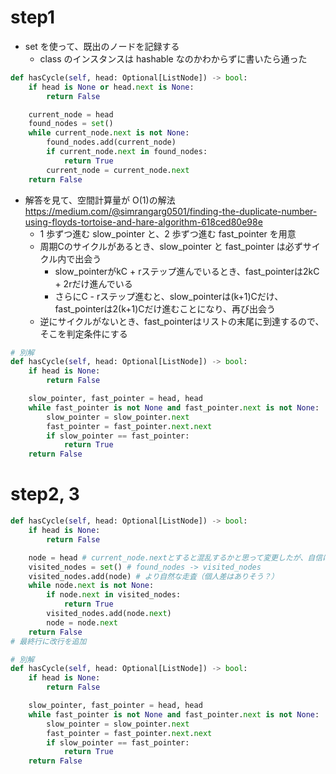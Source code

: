 # step1

- set を使って、既出のノードを記録する
  - class のインスタンスは hashable なのかわからずに書いたら通った

```python
def hasCycle(self, head: Optional[ListNode]) -> bool:
    if head is None or head.next is None:
        return False

    current_node = head
    found_nodes = set()
    while current_node.next is not None:
        found_nodes.add(current_node)
        if current_node.next in found_nodes:
            return True
        current_node = current_node.next
    return False
```

- 解答を見て、空間計算量が O(1)の解法 https://medium.com/@simrangarg0501/finding-the-duplicate-number-using-floyds-tortoise-and-hare-algorithm-618ced80e98e
  - 1 歩ずつ進む slow_pointer と、2 歩ずつ進む fast_pointer を用意
  - 周期Cのサイクルがあるとき、slow_pointer と fast_pointer は必ずサイクル内で出会う
    - slow_pointerがkC + rステップ進んでいるとき、fast_pointerは2kC + 2rだけ進んでいる
    - さらにC - rステップ進むと、slow_pointerは(k+1)Cだけ、fast_pointerは2(k+1)Cだけ進むことになり、再び出会う
  - 逆にサイクルがないとき、fast_pointerはリストの末尾に到達するので、そこを判定条件にする

```python
# 別解
def hasCycle(self, head: Optional[ListNode]) -> bool:
    if head is None:
        return False

    slow_pointer, fast_pointer = head, head
    while fast_pointer is not None and fast_pointer.next is not None:
        slow_pointer = slow_pointer.next
        fast_pointer = fast_pointer.next.next
        if slow_pointer == fast_pointer:
            return True
    return False
```

# step2, 3

```python
def hasCycle(self, head: Optional[ListNode]) -> bool:
    if head is None:
        return False

    node = head # current_node.nextとすると混乱するかと思って変更したが、自信はない
    visited_nodes = set() # found_nodes -> visited_nodes
    visited_nodes.add(node) # より自然な走査（個人差はありそう？）
    while node.next is not None:
        if node.next in visited_nodes:
            return True
        visited_nodes.add(node.next)
        node = node.next
    return False
# 最終行に改行を追加
```

```python
# 別解
def hasCycle(self, head: Optional[ListNode]) -> bool:
    if head is None:
        return False

    slow_pointer, fast_pointer = head, head
    while fast_pointer is not None and fast_pointer.next is not None:
        slow_pointer = slow_pointer.next
        fast_pointer = fast_pointer.next.next
        if slow_pointer == fast_pointer:
            return True
    return False
```
